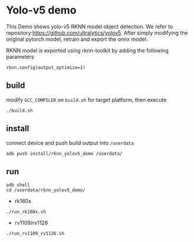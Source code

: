 # Yolo-v5 demo
This Demo shows yolo-v5 RKNN model object detection. We refer to repository:https://github.com/ultralytics/yolov5. After simply modifying the original pytorch model, retrain and export the onnx model.

RKNN model is ​​exported using rknn-toolkit by adding the following parameters
```
rknn.config(output_optimize=1)
```

## build

modify `GCC_COMPILER` on `build.sh` for target platform, then execute

```
./build.sh
```

## install

connect device and push build output into `/userdata`

```
adb push install/rknn_yolov5_demo /userdata/
```

## run

```
adb shell
cd /userdata/rknn_yolov5_demo/
```

- rk180x
```
./run_rk180x.sh
```

- rv1109/rv1126
```
./run_rv1109_rv1126.sh
```
